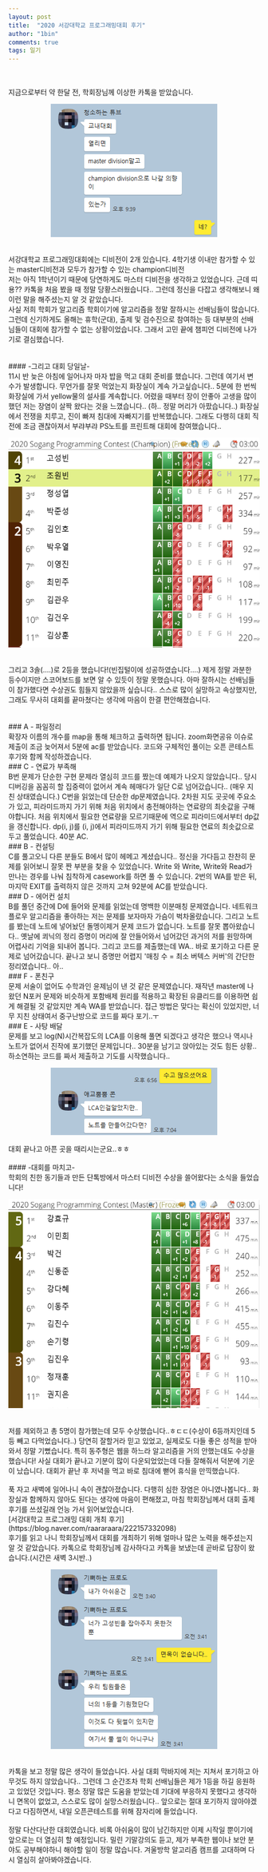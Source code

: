 ```yaml
---
layout: post
title:  "2020 서강대학교 프로그래밍대회 후기"
author: "1bin"
comments: true
tags: 일기
---
```

<br>
<br>
지금으로부터 약 한달 전, 학회장님께 이상한 카톡을 받았습니다.  
<br>  
<p align="center"><img src="/image/KakaoTalk_Snapshot_20201130_154543.png"></p>
<br>   
서강대학교 프로그래밍대회에는 디비전이 2개 있습니다.      
4학기생 이내만 참가할 수 있는 master디비전과 모두가 참가할 수 있는 champion디비전   
<br>   
저는 아직 1학년이기 때문에 당연하게도 마스터 디비전을 생각하고 있었습니다. 근데 띠용??    
카톡을 처음 봤을 때 정말 당황스러웠습니다.. 그런데 정신을 다잡고 생각해보니 왜 이런 말을 해주셨는지 알 것 같았습니다.   
<br>    
사실 저희 학회가 알고리즘 학회이기에 알고리즘을 정말 잘하시는 선배님들이 많습니다. 그런데 신기하게도 올해는 휴학(군대), 출제 및 검수진으로 참여하는 등 대부분의 선배님들이 대회에 참가할 수 없는 상황이었습니다. 그래서 고민 끝에 챔피언 디비전에 나가기로 결심했습니다.     
<br>     
<br>   
<br> 
#### -그리고 대회 당일날-   
<br>  
11시 반 늦은 아침에 일어나자 마자 밥을 먹고 대회 준비를 했습니다. 
그런데 여기서 변수가 발생합니다. 무언가를 잘못 먹었는지 화장실이 계속 가고싶습니다..  
5분에 한 번씩 화장실에 가서 yellow물의 설사를 계속합니다.   
어렸을 때부터 장이 안좋아 고생을 많이 했던 저는 장염이 살짝 왔다는 것을 느꼈습니다.. (하.. 정말 머리가 아팠습니다..)   
화장실에서 전쟁을 치루고, 진이 빠져 침대에 자빠지기를 반복했습니다. 그래도 다행히 대회 직전에 조금 괜찮아져서 부랴부랴 PS노트를 프린트해 대회에 참여했습니다..  

<p align="center"><img src="/image/SPC_scoreboard.PNG" width="600" height="420"></p>
<br>    
그리고 3솔(....)로 2등을 했습니다!(빈집털이에 성공하였습니다....)   
제게 정말 과분한 등수이지만 스코어보드를 보면 알 수 있듯이 정말 못했습니다. 아마 잘하시는 선배님들이 참가했다면 수상권도 힘들지 않았을까 싶습니다..     
스스로 많이 실망하고 속상했지만, 그래도 무사히 대회를 끝마쳤다는 생각에 마음이 한결 편안해졌습니다.   
<br>   
<br>   
<br>  
### A - 파일정리
<br>
확장자 이름의 개수를 map을 통해 체크하고 출력하면 됩니다.   
zoom화면공유 이슈로 제출이 조금 늦어져서 5분에 ac를 받았습니다.    
코드와 구체적인 풀이는 오픈 콘테스트 후기와 함께 작성하겠습니다.   
<br>   
### C - 연료가 부족해
<br>
B번 문제가 단순한 구현 문제라 열심히 코드를 짰는데 예제가 나오지 않았습니다.. 당시 디버깅을 꼼꼼히 할 집중력이 없어서 계속 헤매다가 일단 C로 넘어갔습니다.. (매우 지친 상태였습니다.)    
C번을 읽었는데 단순한 dp문제였습니다.   
2차원 지도 곳곳에 주요소가 있고, 피라미드까지 가기 위해 처음 위치에서 충전해야하는 연료량의 최솟값을 구해야합니다.  
처음 위치에서 필요한 연료량을 모르기때문에 역으로 피라미드에서부터 dp값을 갱신합니다.  
dp(i, j)를 (i, j)에서 피라미드까지 가기 위해 필요한 연료의 최솟값으로 두고 풀었습니다. 40분 AC.  
<br>   
### B - 컨설팅
<br>
C를 풀고오니 다른 분들도 B에서 많이 헤메고 계셨습니다..  
정신을 가다듬고 찬찬히 문제를 읽어보니 잘못 짠 부분을 찾을 수 있었습니다.   
Write 와 Write, Write와 Read가 만나는 경우를 나눠 침착하게 casework를 하면 풀 수 있습니다.  
2번의 WA를 받은 뒤, 마지막 EXIT를 출력하지 않은 것까지 고쳐 92분에 AC를 받았습니다.  
<br>  
### D - 에어컨 설치
<br>
B를 풀던 중간에 D에 들어와 문제를 읽었는데 명백한 이분매칭 문제였습니다.  
네트워크 플로우 알고리즘을 좋아하는 저는 문제를 보자마자 가슴이 벅차올랐습니다.  
그리고 노트를 봤는데 노트에 넣어놨던 돌멩이제거 문제 코드가 없습니다. 노트를 잘못 뽑아왔습니다..   
옛날에 쾨닉의 정리 증명이 머리에 잘 안들어와서 넘어갔던 과거의 저를 원망하며 어렵사리 기억을 되내어 봅니다. 그리고 코드를 제출했는데 WA.. 바로 포기하고 다른 문제로 넘어갔습니다.    
끝나고 보니 증명만 어렵지 '매칭 수 = 최소 버텍스 커버'의 간단한 정리였습니다.. 아..   
<br>   
### F - 폰친구
<br>
문제 서술이 없어도 수학과인 윤제님이 낸 것 같은 문제였습니다.  
재작년 master에 나왔던 N포커 문제와 비슷하게 포함배제 원리를 적용하고 확장된 유클리드를 이용하면 쉽게 해결될 것 같았지만 계속 WA를 받았습니다.  
접근 방법은 맞다는 확신이 있었지만, 너무 지친 상태여서 중구난방으로 코드를 짜다 포기..ㅜ   
<br>  
### E - 사탕 배달
<br>
문제를 보고 log(N)시간복잡도의 LCA를 이용해 풀면 되겠다고 생각은 했으나 역시나 노트가 없어서 진작에 포기했던 문제입니다..    
30분을 남기고 앉아있는 것도 힘든 상황.. 하소연하는 코드를 짜서 제출하고 기도를 시작했습니다..  
<br>   
<p align="center"><img src="/image/KakaoTalk_Snapshot_20201130_192609.png"></p>   
대회 끝나고 아픈 곳을 때리시는군요..ㅎㅎ
<br>  
<br>  
#### -대회를 마치고-   
<br>  
학회의 친한 동기들과 만든 단톡방에서 마스터 디비전 수상을 쓸어왔다는 소식을 들었습니다!    
<br>  
<p align="center"><img src="/image/SPC_master.PNG" width="600" height="420"></p>   
<br>   
저를 제외하고 총 5명이 참가했는데 모두 수상했습니다..ㅎㄷㄷ(수상이 6등까지인데 5등 빼고 다먹었습니다..)    
당연히 잘할거라 믿고 있었고, 실제로도 다들 좋은 성적을 받아와서 정말 기뻤습니다. 특히 동주형은 웹을 하느라 알고리즘을 거의 안했는데도 수상을 했습니다!   
사실 대회가 끝나고 기분이 많이 다운되었었는데 다들 잘해줘서 덕분에 기운이 났습니다.  
대회가 끝난 후  저녁을 먹고 바로 침대에 뻗어 휴식을 만끽했습니다.     
<br>  
<br>  
푹 자고 새벽에 일어나니 속이 괜찮아졌습니다. 다행히 심한 장염은 아니였나봅니다..   
화장실과 함께하지 않아도 된다는 생각에 마음이 편해졌고, 마침 학회장님께서 대회 출제 후기를 쓰셨길래 언능 가서 읽어보았습니다.   
<br>  
[서강대학교 프로그래밍 대회 개최 후기](https://blog.naver.com/raararaara/222157332098)  
<br>   
후기를 읽고 나니 학회장님께서 대회를 개최하기 위해 얼마나 많은 노력을 해주셨는지 알 것 같았습니다.  
카톡으로 학회장님께 감사하다고 카톡을 보냈는데 곧바로 답장이 왔습니다.(시간은 새벽 3시반..)   
<br>  
<p align="center"><img src="/image/KakaoTalk_Snapshot_20201130_200732.png"></p> 
<br>   
카톡을 보고 정말 많은 생각이 들었습니다.   
사실 대회 막바지에 저는 지쳐서 포기하고 아무것도 하지 않았습니다.. 그런데 그 순간조차 학회 선배님들은 제가 1등을 하길 응원하고 있었던 것입니다.  
평소 정말 많은 도움을 받았는데 기대에 부응하지 못했다고 생각하니 면목이 없었고, 스스로도 많이 실망스러웠습니다..  
앞으로는 절대 포기하지 않아야겠다고 다짐하면서, 내일 오픈콘테스트를 위해 잠자리에 들었습니다.  
<br> 
<br>  
정말 다산다난한 대회였습니다. 비록 아쉬움이 많이 남긴하지만 이제 시작일 뿐이기에 앞으로는 더 열심히 할 예정입니다.   
밀린 기말강의도 듣고, 제가 부족한 웹이나 보안 분야도 공부해야하니 해야할 일이 정말 많습니다. 겨울방학 알고리즘 캠프를 고대하며 다시 열심히 살아봐야겠습니다.  


